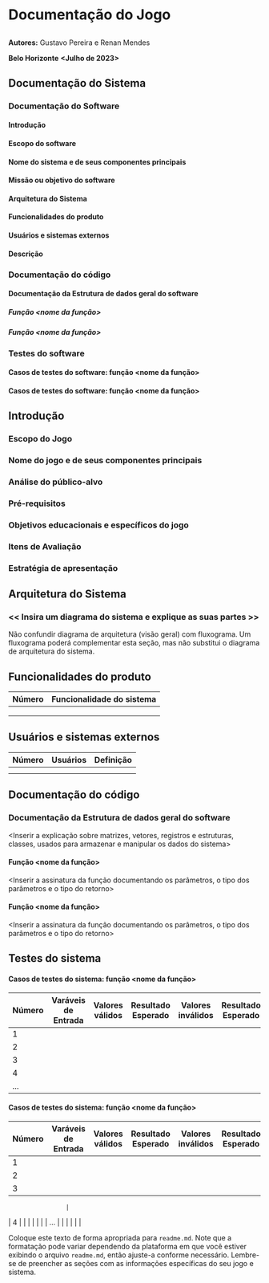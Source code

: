 # Documentação do Jogo

## <Ponguinho>

**Autores:**  Gustavo Pereira e Renan Mendes 

**Belo Horizonte**
**<Julho de 2023>**

## Documentação do Sistema

### Documentação do Software
#### Introdução
#### Escopo do software
#### Nome do sistema e de seus componentes principais
#### Missão ou objetivo do software
#### Arquitetura do Sistema
#### Funcionalidades do produto
#### Usuários e sistemas externos
#### Descrição

### Documentação do código
#### Documentação da Estrutura de dados geral do software
##### Função <nome da função>
##### Função <nome da função>

### Testes do software
#### Casos de testes do software: função <nome da função>
#### Casos de testes do software: função <nome da função>

## Introdução
### Escopo do Jogo
### Nome do jogo e de seus componentes principais
### Análise do público-alvo
### Pré-requisitos
### Objetivos educacionais e específicos do jogo
### Itens de Avaliação
### Estratégia de apresentação

## Arquitetura do Sistema
### << Insira um diagrama do sistema e explique as suas partes >>
Não confundir diagrama de arquitetura (visão geral) com fluxograma. Um fluxograma poderá complementar esta seção, mas não substitui o diagrama de arquitetura do sistema.

## Funcionalidades do produto
| Número | Funcionalidade do sistema |
|--------|--------------------------|
|        |                          |
|        |                          |
|        |                          |

## Usuários e sistemas externos
| Número | Usuários | Definição |
|--------|----------|-----------|
|        |          |           |
|        |          |           |

## Documentação do código
### Documentação da Estrutura de dados geral do software
<Inserir a explicação sobre matrizes, vetores, registros e estruturas, classes, usados para armazenar e manipular os dados do sistema>
#### Função <nome da função>
<Inserir a assinatura da função documentando os parâmetros, o tipo dos parâmetros e o tipo do retorno>
#### Função <nome da função>
<Inserir a assinatura da função documentando os parâmetros, o tipo dos parâmetros e o tipo do retorno>

## Testes do sistema
#### Casos de testes do sistema: função <nome da função>
| Número | Varáveis de Entrada | Valores válidos | Resultado Esperado | Valores inválidos | Resultado Esperado |
|--------|--------------------|-----------------|--------------------|-------------------|--------------------|
| 1      |                    |                 |                    |                   |                    |
| 2      |                    |                 |                    |                   |                    |
| 3      |                    |                 |                    |                   |                    |
| 4      |                    |                 |                    |                   |                    |
| ...    |                    |                 |                    |                   |                    |

#### Casos de testes do sistema: função <nome da função>
| Número | Varáveis de Entrada | Valores válidos | Resultado Esperado | Valores inválidos | Resultado Esperado |
|--------|--------------------|-----------------|--------------------|-------------------|--------------------|
| 1      |                    |                 |                    |                   |                    |
| 2      |                    |                 |                    |                   |                    |
| 3      |                    |                 |                    |                   |

                    |
| 4      |                    |                 |                    |                   |                    |
| ...    |                    |                 |                    |                   |                    |

Coloque este texto de forma apropriada para `readme.md`. Note que a formatação pode variar dependendo da plataforma em que você estiver exibindo o arquivo `readme.md`, então ajuste-a conforme necessário. Lembre-se de preencher as seções com as informações específicas do seu jogo e sistema.
